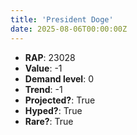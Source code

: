 ```yaml
---
title: 'President Doge'
date: 2025-08-06T00:00:00Z
---
```

- **RAP**: 23028
- **Value**: -1
- **Demand level**: 0
- **Trend**: -1
- **Projected?**: True
- **Hyped?**: True
- **Rare?**: True
